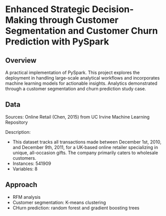 # Enhanced Strategic Decision-Making through Customer Segmentation and Customer Churn Prediction with PySpark

## Overview
A practical implementation of PySpark.
This project explores the deployment in handling large-scale analytical workflows and incorporates machine learning models for actionable insights.
Analytics demonstrated through a customer segmentation and churn prediction study case.

## Data
Sources: Online Retail (Chen, 2015) from UC Irvine Machine Learning Repository

Description:
- This dataset tracks all transactions made between December 1st, 2010, and December 9th, 2011, for a UK-based online retailer specializing in unique, all-occasion gifts. The company primarily caters to wholesale customers.
- Instances: 541909
- Variables: 8

## Approach
- RFM analysis
- Customer segmentation: K-means clustering
- CHurn prediction: random forest and gradient boosting trees
